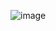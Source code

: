 ![image](https://user-images.githubusercontent.com/37501487/205087990-e0494ab4-6c2e-472b-b7b7-c9d069e94c0e.png)
